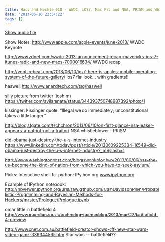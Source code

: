```yaml
---
title: Hack and Heckle 018 - WWDC, iOS7, Mac Pro and NSA, PRISM and Whistleblowing
date: '2013-06-16 22:54:22'
tags: []
---
```


<a href="https://drive.google.com/open?id=0B3KFoVQ01nUJcUNLMmoxVnN4Vk0">Show audio file</a>

Show Notes:
http://www.apple.com/apple-events/june-2013/ WWDC Keynote

http://www.zdnet.com/wwdc-2013-announcement-recap-mavericks-ios-7-itunes-radio-and-new-macs-7000016634/
WWDC recap

http://venturebeat.com/2013/06/10/ios7-here-is-apples-mobile-operating-system-of-the-future-gallery/
ios7 flat look... with gradients!!

haswell
http://www.anandtech.com/tag/haswell

silly picture from twitter (josh m)
https://twitter.com/avilarenata/status/344393750748987392/photo/1

kissinger:
Kissinger quote: “Illegal we do immediately; unconstitutional takes a little longer.”


http://blog.sfgate.com/techchron/2013/06/10/on-first-glance-nsa-leaker-appears-a-patriot-not-a-traitor/
NSA whistleblower - PRISM

did-obama-just-destroy-the-u-s-internet-industry
https://www.linkedin.com/today/post/article/20130609225334-16549-did-obama-just-destroy-the-u-s-internet-industry?_mSplash=1

http://www.washingtonpost.com/blogs/wonkblog/wp/2013/06/09/has-the-us-become-the-kind-of-nation-from-which-you-have-to-seek-asylum/


Picks:
Interactive shell for python: IPython.org
www.ipython.org


Example of IPython notebook: http://nbviewer.ipython.org/urls/raw.github.com/CamDavidsonPilon/Probabilistic-Programming-and-Bayesian-Methods-for-Hackers/master/Prologue/Prologue.ipynb

omar little in battlefield 4:
http://www.guardian.co.uk/technology/gamesblog/2013/mar/27/battlefield-4-preview

http://www.cnet.com.au/battlefield-creator-shows-off-new-star-wars-video-game-339344565.htm
Star wars -- battlefield??
